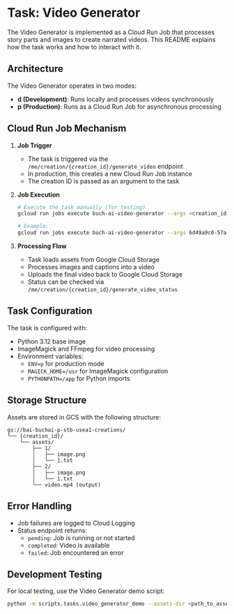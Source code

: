 # Task: Video Generator

The Video Generator is implemented as a Cloud Run Job that processes story parts and images to create narrated videos. This README explains how the task works and how to interact with it.

## Architecture

The Video Generator operates in two modes:
- **d (Development)**: Runs locally and processes videos synchronously
- **p (Production)**: Runs as a Cloud Run Job for asynchronous processing

## Cloud Run Job Mechanism

1. **Job Trigger**
   - The task is triggered via the `/me/creation/{creation_id}/generate_video` endpoint
   - In production, this creates a new Cloud Run Job instance
   - The creation ID is passed as an argument to the task

2. **Job Execution**
   ```bash
   # Execute the task manually (for testing)
   gcloud run jobs execute buch-ai-video-generator --args <creation_id>

   # Example:
   gcloud run jobs execute buch-ai-video-generator --args 6d49a9c0-57ab-403d-af55-c02ad3dfcd70
   ```

3. **Processing Flow**
   - Task loads assets from Google Cloud Storage
   - Processes images and captions into a video
   - Uploads the final video back to Google Cloud Storage
   - Status can be checked via `/me/creation/{creation_id}/generate_video_status`

## Task Configuration

The task is configured with:
- Python 3.12 base image
- ImageMagick and FFmpeg for video processing
- Environment variables:
  - `ENV=p` for production mode
  - `MAGICK_HOME=/usr` for ImageMagick configuration
  - `PYTHONPATH=/app` for Python imports

## Storage Structure

Assets are stored in GCS with the following structure:
```
gs://bai-buchai-p-stb-usea1-creations/
└── {creation_id}/
    └── assets/
        ├── 1/
        │   ├── image.png
        │   └── 1.txt
        ├── 2/
        │   ├── image.png
        │   └── 1.txt
        └── video.mp4 (output)
```

## Error Handling

- Job failures are logged to Cloud Logging
- Status endpoint returns:
  - `pending`: Job is running or not started
  - `completed`: Video is available
  - `failed`: Job encountered an error

## Development Testing

For local testing, use the Video Generator demo script:
```bash
python -m scripts.tasks.video_generator_demo --assets-dir <path_to_assets>
```
